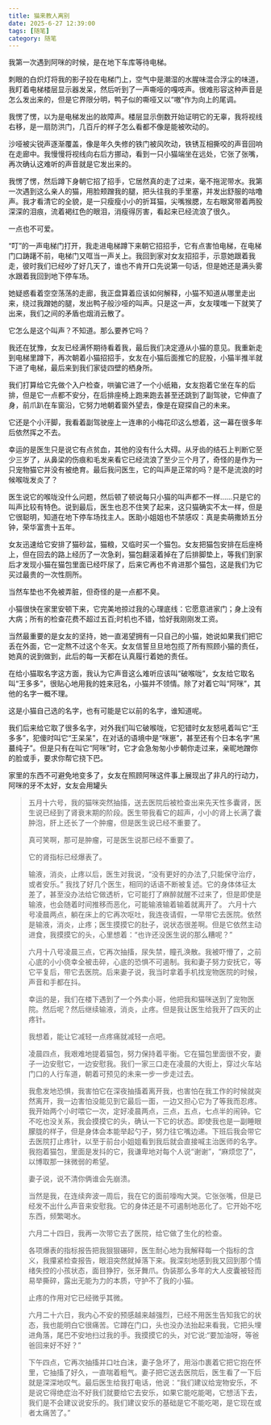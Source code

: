 ```yaml
---
title: 猫来教人离别
date: 2025-6-27 12:39:00
tags: [随笔]
category: 随笔
---
```


我第一次遇到阿咪的时候，是在地下车库等待电梯。

刺眼的白炽灯将我的影子投在电梯门上，空气中是潮湿的水腥味混合浮尘的味道，我盯着电梯楼层显示器发呆，然后听到了一声嘶哑的嘎吱声。很难形容这种声音是怎么发出来的，但是它界限分明，鸭子似的嘶哑又以“嗷”作为向上的尾调。

我愣了愣，以为是电梯发出的故障声。楼层显示倒数开始证明它的无辜，我将视线右移，是一扇防洪门，几百斤的样子怎么看都不像是能被吹动的。

沙哑被尖锐声逐渐覆盖，像是年久失修的铁门被风吹动，铁锈互相撕咬的声音回响在走廊中。我慢慢将视线向右后方挪动，看到一只小猫端坐在远处，它张了张嘴，再次确认这难听的声音就是它发出来的。

我愣了愣，然后蹲下身朝它招了招手，它居然真的走了过来，毫不拖泥带水。我第一次遇到这么亲人的猫，用脸颊蹭我的腿，把头往我的手里塞，并发出舒服的咕噜声。我才看清它的全貌，是一只瘦瘦小小的折耳猫，尖嘴猴腮，左右眼窝带着两股深深的泪痕，流着褐红色的眼泪，消瘦得厉害，看起来已经流浪了很久。

一点也不可爱。

“叮”的一声电梯门打开，我走进电梯蹲下来朝它招招手，它有点害怕电梯，在电梯门口踌躇不前，电梯门又哐当一声关上。我回到家对女友招招手，示意她跟着我走，彼时我们已经吵了好几天了，谁也不肯开口先说第一句话，但是她还是满头雾水跟着我回到地下停车场。

她疑惑看着空空荡荡的走廊，我正盘算着应该如何解释，小猫不知道从哪里走出来，绕过我蹭她的腿，发出鸭子般沙哑的叫声。只是这一声，女友噗嗤一下就笑了出来，我们之间的矛盾也烟消云散了。

它怎么是这个叫声？不知道。那么要养它吗？

我还在犹豫，女友已经满怀期待看着我，最后我们决定遵从小猫的意见。我重新走到电梯里蹲下，再次朝着小猫招招手，女友在小猫后面推它的屁股，小猫半推半就下进了电梯，最后来到我们家徒四壁的栖身所。

我们打算给它先做个入户检查，哄骗它进了一个小纸箱，女友抱着它坐在车的后排，但是它一点都不安分，在后排座椅上跑来跑去甚至还跳到了副驾驶，它伸直了身，前爪趴在车窗沿，它努力地朝着窗外望去，像是在窥探自己的未来。

它还是个小汗脚，我看着副驾驶座上一连串的小梅花印这么想着，这一幕在很多年后依然挥之不去。

幸运的是医生只是说它有点贫血，其他的没有什么大碍。从牙齿的结石上判断它至少三岁了，从鼻梁的伤痕和毛发来看它已经流浪了至少三个月了，奇怪的是作为一只宠物猫它并没有被绝育。最后我问医生，它的叫声是正常的吗？是不是流浪的时候喉咙发炎了？

医生说它的喉咙没什么问题，然后顿了顿说每只小猫的叫声都不一样……只是它的叫声比较有特色。说到最后，医生也忍不住笑了起来，这只猫确实不太一样，但是它很聪明，知道在地下停车场找主人。医助小姐姐也不禁感叹：真是卖萌撒娇五分钟，荣华富贵十五年。

女友迅速给它安排了猫砂盆，猫粮，又临时买一个猫包。女友把猫包安排在后座椅上，但在回去的路上经历了一次急刹，猫包翻滚着掉在了后排脚垫上，等我们到家后才发现小猫在猫包里面已经吓尿了，后来它再也不肯进那个猫包，这是我们为它买过最贵的一次性厕所。

当然车垫也不免被弄脏，但奇怪的是一点都不臭。

小猫很快在家里安顿下来，它完美地掠过我的心理底线：它愿意进家门；身上没有大病；所有的检查花费不超过五百;时机也不错，恰好我刚刚发工资。

当然最重要的是女友的坚持，她一直渴望拥有一只自己的小猫，她说如果我们把它丢在外面，它一定熬不过这个冬天。女友信誓旦旦地包揽了所有照顾小猫的责任，她真的说到做到，此后的每一天都在认真履行着她的责任。

在给小猫取名字这方面，我认为它声音这么难听应该叫“破喉咙”，女友给它取名叫“王多多”，很贴心地用我的姓来冠名，小猫并不领情。除了对着它叫“阿咪”，其他的名字一概不理。

这是小猫自己选的名字，也有可能是它以前的名字，谁知道呢。

我们后来给它取了很多名字，对外我们叫它破喉咙，它犯错时女友怒吼着叫它“王多多”，犯傻时叫它“王呆呆”，在对话的语境中是“咪崽”，甚至还有个日本名字“黑蕞纯子”。但是只有在叫它“阿咪”时，它才会急匆匆小步朝你走过来，亲昵地蹭你的脸或手，要求你帮它挠下巴。





家里的东西不可避免地变多了，女友在照顾阿咪这件事上展现出了非凡的行动力，阿咪的牙不太好，女友会用罐头





 



> 五月十六号，我的猫咪突然抽搐，送去医院后被检查出来先天性多囊肾，医生说已经到了肾衰末期的阶段。医生带我看它的超声，小小的肾上长满了囊肿泡，肝上还长了一个肿瘤，但是医生说已经不重要了。
>
> 真可笑啊，那可是肿瘤，可是医生说那已经不重要了。
>
> 它的肾指标已经爆表了。
>
> 输液，消炎，止疼以后，医生对我说，“没有更好的办法了,只能保守治疗，或者安乐。”
> 我找了好几个医生，相同的话语不断被复述。它的身体体征太差了，甚至没办法给它做透析，它可能打了麻醉就醒不过来了，但是即使是输液，也会随着时间推移而恶化，可能输液输着输着就离开了。
> 六月十六号凌晨两点，躺在床上的它再次呕吐，我连夜请假，一早带它去医院。依然是输液，消炎，止疼；医生摸摸它的肚子，说状态很差啊。但是它依然主动进食，我摸摸它的头，心里想着：“也许还没医生说的那么糟呢？”
>
> 六月十八号凌晨三点，它再次抽搐，尿失禁，瞳孔涣散。我被吓懵了，之前心底的小小侥幸全被击碎，心底的恐惧不可遏制。我和妻子努力安抚它，等它平复后，带它去医院。后来妻子说，我当时拿着手机找宠物医院的时候，声音和手都在抖。
>
> 幸运的是，我们在楼下遇到了一个外卖小哥，他把我和猫咪送到了宠物医院。然后呢？然后继续输液，消炎，止疼。但是我让医生给我开了四天的止疼针。
>
> 我想着，能让它减轻一点疼痛就减轻一点吧。
>
> 凌晨四点，我艰难地提着猫包，努力保持着平衡。它在猫包里面很不安，妻子一边安慰它，一边安慰我。我们一家三口走在凌晨的大街上，穿过火车站门口的人行车道，朝着可预见的未来一步一步走过去。
>
> 我愈发地恐惧，我害怕它在深夜抽搐着离开我，也害怕在我工作的时候就突然离开，我一边害怕没能见到它最后一面，一边又担心它为了等我而忍疼。我开始两个小时喂它一次，定好凌晨两点，三点，五点，七点半的闹钟。它不吃也没关系，我会摸摸它的头，确认一下它的状态。即使我也是一副睡眼朦胧的样子，但是身体会本能举起勺子，努力往它嘴边递。下班后我会带它去医院打止疼针，以至于前台小姐姐看到我后就会直接喊主治医师的名字。我抱着猫包，里面是发抖的它，我谦卑地对每个人说“谢谢”，“麻烦您了”，以博取那一抹微弱的希望。
>
> 妻子说，说不清你俩谁会先崩溃。
>
> 当然是我，在连续奔波一周后，我在它的面前嚎啕大哭。它张张嘴，但是已经发不出什么声音来安慰我。它的身体还是不可遏制地恶化了。它开始不吃东西，频繁喝水。
>
> 六月二十四日，我再一次带它去了医院，给它做了生化的检查。
>
> 各项爆表的指标报告把我狠狠碾碎，医生耐心地为我解释每一个指标的含义，我攥紧检查报告，眼泪突然就掉落下来。我深刻地感到我又回到那个情绪失控的小孩状态，面目狰狞，张牙舞爪。伪装那么多年的大人皮囊被轻而易举撕碎，露出无能为力的本质，守护不了我的小猫。
>
> 止疼的作用对它已经微乎其微。
>
> 六月二十六日，我内心不安的预感越来越强烈，已经不用医生告知我它的状态，我也能明白它很痛苦。它蹲在门口，头也没办法抬起来看我，它把头埋进角落，尾巴不安地扫过我的手。我摸摸它的头，对它说:“要加油呀，等爸爸回来好不好？”
>
> 下午四点，它再次抽搐并口吐白沫，妻子急坏了，用浴巾裹着它把它抱在怀里，它抽搐了好久，一直喘着粗气。妻子把它送去医院后，医生看了一下后就是深深地叹气。最后医生给我打电话，他说：“我们建议给宠物安乐，不是说它得绝症治不好我们就要给它去安乐，如果它能吃能喝，它想活下去，我们是不会建议说安乐的。我们建议安乐的基础是它不能吃喝，是它现在或者太痛苦了。”
